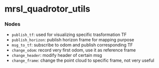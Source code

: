 mrsl_quadrotor_utils
===================
### Nodes
 - `publish_tf`: used for visualizing specific trasformation TF
 - `publish_horizon`: publish horizon frame for mapping purpose
 - `msg_to_tf`: subscribe to odom and publish corresponding TF
 - `change_odom`: record very first odom, use it as reference frame
 - `change_header`: modify header of certain msg
 - `change_frame`: change the point cloud to specific frame, not very useful
